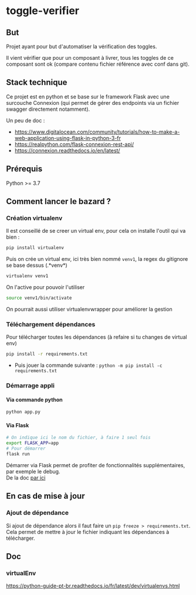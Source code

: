 # toggle-verifier

## But
Projet ayant pour but d'automatiser la vérification des toggles.  

Il vient vérifier que pour un composant à livrer, tous les toggles de ce composant sont ok (compare contenu fichier référence avec conf dans git).  

## Stack technique
Ce projet est en python et se base sur le framework Flask avec une surcouche Connexion (qui permet de gérer des endpoints via un fichier swagger directement notamment).

Un peu de doc : 
* https://www.digitalocean.com/community/tutorials/how-to-make-a-web-application-using-flask-in-python-3-fr
* https://realpython.com/flask-connexion-rest-api/
* https://connexion.readthedocs.io/en/latest/


## Prérequis
Python >= 3.7

## Comment lancer le bazard ?

### Création virtualenv
Il est conseillé de se creer un virtual env, pour cela on installe l'outil qui va bien :
```bash
pip install virtualenv
```

Puis on crée un virtual env, ici très bien nommé `venv1`, la regex du gitignore se base dessus (.\*venv\*)
```bash
virtualenv venv1
```

On l'active pour pouvoir l'utiliser
```bash
source venv1/bin/activate
```

On pourrait aussi utiliser virtualenvwrapper pour améliorer la gestion

### Téléchargement dépendances
Pour télécharger toutes les dépendances (à refaire si tu changes de virtual env)
```bash
pip install -r requirements.txt
```
* Puis jouer la commande suivante : `python -m pip install -c requirements.txt`

### Démarrage appli
#### Via commande python
```bash
python app.py
```

#### Via Flask
```bash
# On indique ici le nom du fichier, à faire 1 seul fois
export FLASK_APP=app
# Pour démarrer
flask run
```

Démarrer via Flask permet de profiter de fonctionnalités supplémentaires, par exemple le debug.   
De la doc [par ici](https://flask.palletsprojects.com/en/2.0.x/quickstart/)

## En cas de mise à jour
### Ajout de dépendance
Si ajout de dépendance alors il faut faire un `pip freeze > requirements.txt`.  
Cela permet de mettre à jour le fichier indiquant les dépendances à télécharger.


## Doc
### virtualEnv
https://python-guide-pt-br.readthedocs.io/fr/latest/dev/virtualenvs.html
